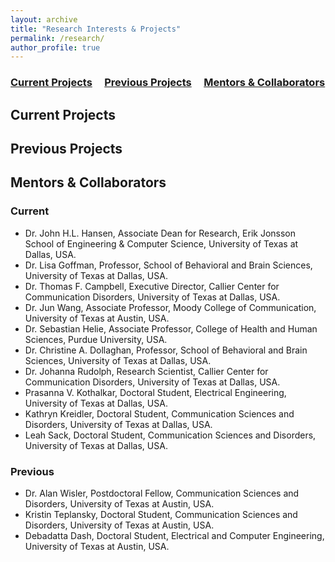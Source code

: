 ```yaml
---
layout: archive
title: "Research Interests & Projects"
permalink: /research/
author_profile: true
---
```




### [Current Projects](#current-projects) &nbsp;&nbsp;&nbsp; [Previous Projects](#previous-projects)  &nbsp;&nbsp;&nbsp; [Mentors & Collaborators](#research-mentors-&-collaborators) 

Current Projects
------




Previous Projects
------




Mentors & Collaborators
------

### Current 

* Dr. John H.L. Hansen, Associate Dean for Research, Erik Jonsson School of Engineering & Computer Science,  University of Texas at Dallas, USA.
* Dr. Lisa Goffman, Professor, School of Behavioral and Brain Sciences,  University of Texas at Dallas, USA.
* Dr. Thomas F. Campbell, Executive Director, Callier Center for Communication Disorders,  University of Texas at Dallas, USA.
* Dr. Jun Wang, Associate Professor, Moody College of Communication, University of Texas at Austin, USA.
* Dr. Sebastian Helie, Associate Professor, College of Health and Human Sciences, Purdue University, USA. 
* Dr. Christine A. Dollaghan, Professor, School of Behavioral and Brain Sciences,  University of Texas at Dallas, USA. 
* Dr. Johanna Rudolph, Research Scientist, Callier Center for Communication Disorders, University of Texas at Dallas, USA. 
* Prasanna V. Kothalkar, Doctoral Student, Electrical Engineering, University of Texas at Dallas, USA.
* Kathryn Kreidler, Doctoral Student, Communication Sciences and Disorders, University of Texas at Dallas, USA.
* Leah Sack, Doctoral Student, Communication Sciences and Disorders, University of Texas at Dallas, USA.

### Previous 
* Dr. Alan Wisler, Postdoctoral Fellow, Communication Sciences and Disorders, University of Texas at Austin, USA.
* Kristin Teplansky, Doctoral Student, Communication Sciences and Disorders, University of Texas at Austin, USA.
* Debadatta Dash, Doctoral Student, Electrical and Computer Engineering, University of Texas at Austin, USA.

